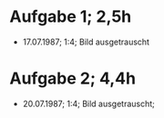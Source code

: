 # Aufgabe 1; 2,5h
- 17.07.1987; 1:4; Bild ausgetrauscht

# Aufgabe 2; 4,4h
- 20.07.1987; 1:4; Bild ausgetrauscht;
